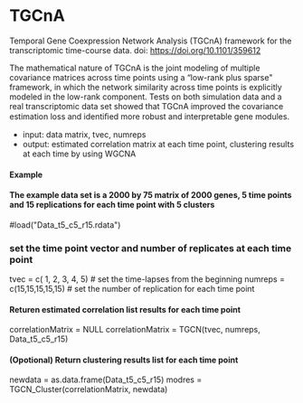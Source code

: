 # TGCnA
Temporal Gene Coexpression Network Analysis (TGCnA) framework for the
transcriptomic time-course data. doi: https://doi.org/10.1101/359612

The mathematical nature of TGCnA is the joint modeling of multiple
covariance matrices across time points using a “low-rank plus sparse" framework, in which the network
similarity across time points is explicitly modeled in the low-rank component. Tests on both simulation
data and a real transcriptomic data set showed that TGCnA improved the covariance estimation loss and
identiﬁed more robust and interpretable gene modules.

- input: data matrix, tvec, numreps
- output: estimated correlation matrix at each time point, clustering results at each time by using WGCNA

#### Example
#### The example data set is a 2000 by 75 matrix of 2000 genes, 5 time points and 15 replications for each time point with 5 clusters 
#load("Data_t5_c5_r15.rdata")
### set the time point vector and number of replicates at each time point
tvec    = c( 1, 2, 3, 4, 5) # set the time-lapses from the beginning
numreps = c(15,15,15,15,15) # set the number of replication for each time point


#### Returen estimated correlation list results for each time point
correlationMatrix = NULL
correlationMatrix = TGCN(tvec, numreps, Data_t5_c5_r15)


#### (Opotional) Return clustering results list for each time point
newdata = as.data.frame(Data_t5_c5_r15)
modres  = TGCN_Cluster(correlationMatrix, newdata)
